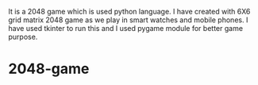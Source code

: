 It is a 2048 game which is used python language. I have created with 6X6 grid matrix 2048 game as we play in smart watches and mobile phones. I have used tkinter to run this and I used pygame module for better game purpose. 
# 2048-game
